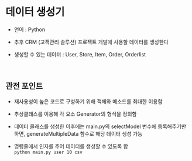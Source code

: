 # 데이터 생성기

* 언어 : Python

* 추후 CRM (고객관리 솔루션) 프로젝트 개발에 사용할 데이터를 생성한다

* 생성할 수 있는 데이터 : User, Store, Item, Order, Orderlist

<br/>

## 관전 포인트

* 재사용성이 높은 코드로 구성하기 위해 객체와 메소드를 최대한 이용함

* 추상클래스를 이용해 각 요소 Generator의 형식을 정의함

* 데이터 클래스를 생성한 이후에는 main.py의 selectModel 변수에 등록해주기만 하면, generateMultipleData 함수로 해당 데이터 생성 가능

* 명령줄에서 인자를 주어 데이터를 생성할 수 있도록 함<br/>
```python main.py user 10 csv```